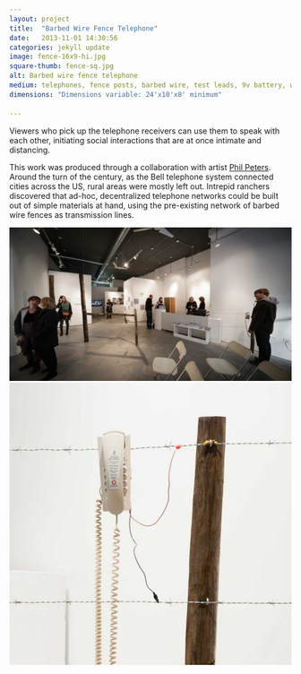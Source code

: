 ```yaml
---
layout: project
title:  "Barbed Wire Fence Telephone"
date:   2013-11-01 14:30:56
categories: jekyll update
image: fence-16x9-hi.jpg
square-thumb: fence-sq.jpg
alt: Barbed wire fence telephone
medium: telephones, fence posts, barbed wire, test leads, 9v battery, work gloves
dimensions: "Dimensions variable: 24'x10'x8' minimum"

---
```

Viewers who pick up the telephone receivers can use them to speak with each other, initiating social interactions that are at once intimate and distancing.

This work was produced through a collaboration with artist [Phil Peters](http://philipbpeters.com). Around the turn of the century, as the Bell telephone system connected cities across the US, rural areas were mostly left out. Intrepid ranchers discovered that ad-hoc, decentralized telephone networks could be built out of simple materials at hand, using the pre-existing network of barbed wire fences as transmission lines.

![Fence opening](/img/large/fence-opening.jpg)
![Fence detail](/img/large/fence-detail.jpg)
